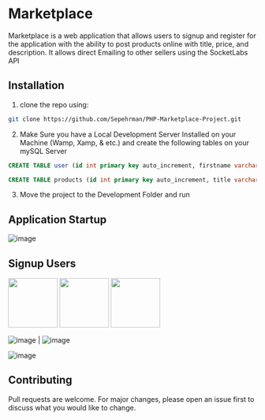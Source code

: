 # Marketplace
Marketplace is a web application that allows users to signup and register for the application with the ability to post products online with title, price, and description.
It allows direct Emailing to other sellers using the SocketLabs API

## Installation

1. clone the repo using:
```bash
git clone https://github.com/Sepehrman/PHP-Marketplace-Project.git
```

2. Make Sure you have a Local Development Server Installed on your Machine (Wamp, Xamp, & etc.) and create the following tables on your mySQL Server
```SQL
CREATE TABLE user (id int primary key auto_increment, firstname varchar(255), lastname varchar(255), email varchar(255), password varchar(255), pinned LONGTEXT, downvotes LONGTEXT);

CREATE TABLE products (id int primary key auto_increment, title varchar(255), price decimal(6,2), description MEDIUMTEXT, picture varchar(255), author varchar(255), author_email varchar(255), downvotes_count int, time_added varchar(255));

```


3. Move the project to the Development Folder and run

## Application Startup

![image](https://user-images.githubusercontent.com/59620701/137554616-924e7eae-59b2-429c-9d0f-05d3226788ec.png)

## Signup Users

<p float="left">
  <img src="/img1.png" width="100" />
  <img src="/img2.png" width="100" /> 
  <img src="/img3.png" width="100" />
</p>

![image](https://user-images.githubusercontent.com/59620701/137555057-722868a3-db36-40c3-81ca-be9de0900e44.png) | ![image](https://user-images.githubusercontent.com/59620701/137555315-b17be1e3-956c-4ef6-89d9-11d1b1224d84.png)


![image](https://user-images.githubusercontent.com/59620701/137558250-f8e1c869-750c-4daf-84ee-ad874bac6358.png)







## Contributing
Pull requests are welcome. For major changes, please open an issue first to discuss what you would like to change.

